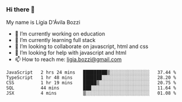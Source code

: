 ### Hi there 👋

My name is Lígia D'Ávila Bozzi

- 🔭 I’m currently working on education
- 🌱 I’m currently learning full stack
- 👯 I’m looking to collaborate on javascript, html and css
- 🤔 I’m looking for help with javascript and html
- 📫 How to reach me: ligia.bozzi@gmail.com

<!--START_SECTION:waka-->
```text
JavaScript   2 hrs 24 mins   █████████▒░░░░░░░░░░░░░░░   37.44 % 
TypeScript   1 hr 48 mins    ███████░░░░░░░░░░░░░░░░░░   28.20 % 
CSS          1 hr 19 mins    █████▒░░░░░░░░░░░░░░░░░░░   20.75 % 
SQL          44 mins         ███░░░░░░░░░░░░░░░░░░░░░░   11.64 % 
JSX          4 mins          ▒░░░░░░░░░░░░░░░░░░░░░░░░   01.08 % 
```
<!--END_SECTION:waka-->

<!--
**ligiadavilabozzi/ligiadavilabozzi** is a ✨ _special_ ✨ repository because its `README.md` (this file) appears on your GitHub profile.
-->


